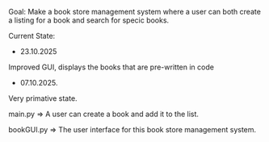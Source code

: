 Goal: Make a book store management system where a user can both create a listing for a book and search for specic books.

Current State:

- 23.10.2025

Improved GUI, displays the books that are pre-written in code

- 07.10.2025. 

Very primative state. 

main.py => A user can create a book and add it to the list.

bookGUI.py => The user interface for this book store management system.
